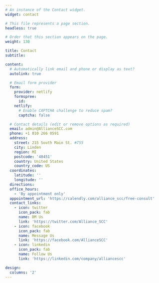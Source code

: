```yaml
---
# An instance of the Contact widget.
widget: contact

# This file represents a page section.
headless: true

# Order that this section appears on the page.
weight: 130

title: Contact
subtitle:

content:
  # Automatically link email and phone or display as text?
  autolink: true

  # Email form provider
  form:
    provider: netlify
    formspree:
      id:
    netlify:
      # Enable CAPTCHA challenge to reduce spam?
      captcha: false

  # Contact details (edit or remove options as required)
  email: admin@AllianceSCC.com
  phone: +1 810 266 0591
  address:
    street: 215 South Main St. #755
    city: Linden
    region: MI
    postcode: '48451'
    country: United States
    country_code: US
  coordinates:
    latitude: ''
    longitude: ''
  directions: 
  office_hours:
    - 'By appointment only'
  appointment_url: 'https://calendly.com/alliance_scc/free-consult'
  contact_links:
    - icon: twitter
      icon_pack: fab
      name: DM Us
      link: 'https://twitter.com/Alliance_SCC'
    - icon: facebook
      icon_pack: fab
      name: Message Us
      link: 'https://facebook.com/AllianceSCC'
    - icon: linkedin
      icon_pack: fab
      name: Follow Us
      link: 'https://linkedin.com/company/alliancescc'

design:
  columns: '2'
---
```


